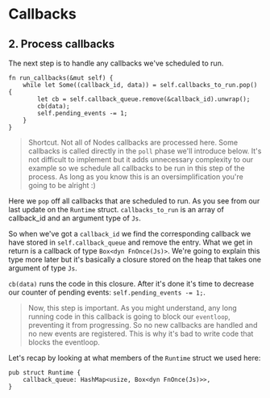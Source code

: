 # Callbacks

## 2. Process callbacks
The next step is to handle any callbacks we've scheduled to run.

```rust, no_run
fn run_callbacks(&mut self) {
    while let Some((callback_id, data)) = self.callbacks_to_run.pop() {
        let cb = self.callback_queue.remove(&callback_id).unwrap();
        cb(data);
        self.pending_events -= 1;
    }
}
```

> Shortcut. Not all of Nodes callbacks are processed here. Some callbacks is called
> directly in the `poll` phase we'll introduce below. It's not difficult to implement
> but it adds unnecessary complexity to our example so we schedule all callbacks to be
> run in this step of the process. As long as you know this is an oversimplification
> you're going to be alright :)

Here we `pop` off all callbacks that are scheduled to run. As you see from our last update on the `Runtime` struct. `callbacks_to_run` is an array of callback_id and an argument type of `Js`.

So when we've got a `callback_id` we find the corresponding callback we have stored in `self.callback_queue` and remove the entry. What we get in return is a callback of type
`Box<dyn FnOnce(Js)>`. We're going to explain this type more later but it's basically a closure stored on the heap that takes one argument of type `Js`.

`cb(data)` runs the code in this closure. After it's done it's time to decrease our counter of pending events: `self.pending_events -= 1;`.

> Now, this step is important. As you might understand, any long running code in this callback is going to block our `eventloop`, preventing it from progressing. So no new callbacks are handled and no new events are registered. This is why it's bad to write code that blocks the eventloop.



Let's recap by looking at what members of the `Runtime` struct we used here:

```rust, no_run
pub struct Runtime {
    callback_queue: HashMap<usize, Box<dyn FnOnce(Js)>>,
}
```
